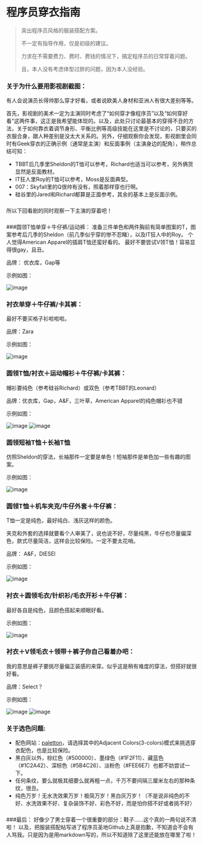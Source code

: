 # 程序员穿衣指南

>突出程序员风格的服装搭配方案。
>
>不一定有指导作用，仅是初级的建议。
>
>力求在不需要费力、费时、费钱的情况下，搞定程序员的日常穿着问题。
>
>且，本人没有考虑体型过胖的问题，因为本人没经验。


###
### 关于为什么要用影视剧截图：
有人会说演员长得帅那么穿才好看，或者说欧美人身材和亚洲人有很大差别等等。

首先，影视剧的美术一定为主演同时考虑了“如何穿才像程序员”以及“如何穿好看”这两件事，这正是我希望能体现的。以及，此处只讨论最基本的穿得不丑的方法，关于如何靠衣着调节身形、平衡比例等高级技能在这里是不讨论的，只要买的衣服合身，跟人种差别是没太大关系的。另外，仔细观察你会发现，影视剧里会同时有Geek穿衣的正确示例（通常是主演）和反面事例（主演身边的配角），稍作总结可知：
- TBBT后几季里Sheldon的T恤可以参考，Richard也适当可以参考，另外俩货显然是反面教材。
- IT狂人里Roy的T恤可以参考，Moss是反面典型。
- 007：Skyfall里的Q很帅有没有，照着那样穿也行啊。
- 硅谷里的Jared和Richard都算是正面参考，其余的基本上是反面示例。
### 
所以下回看剧的同时观察一下主演的穿着吧！



###  
###圆领T恤单穿＋牛仔裤/运动裤：
准备三件单色和两件胸前有简单图案的T，图案参考后几季的Sheldon（前几季似乎穿的惨不忍睹），以及IT狂人中的Roy。
个人觉得American Apparel的插肩T恤还蛮好看的。
最好不要尝试V领T恤！容易显得很gay，且丑。

品牌： 优衣库，Gap等

示例如图：

![image](https://raw.githubusercontent.com/ronneymeow/programmerdresscode/master/example_pics/ch1/23.pic.jpg)

###
### 衬衣单穿＋牛仔裤/卡其裤：
最好不要买格子衫啦啦啦。

品牌：Zara

示例如图：

![image](https://raw.githubusercontent.com/ronneymeow/programmerdresscode/master/example_pics/ch2/158.pic.jpg)

###
### 圆领T恤/衬衣＋运动帽衫＋牛仔裤/卡其裤：
帽衫要纯色（参考硅谷Richard）或双色（参考TBBT的Leonard）

品牌：优衣库，Gap，A&F，三叶草，American Apparel的纯色帽衫也不错

示例如图：

![image](https://raw.githubusercontent.com/ronneymeow/programmerdresscode/master/example_pics/ch3/77.pic.jpg)
![image](https://raw.githubusercontent.com/ronneymeow/programmerdresscode/master/example_pics/ch1/21.pic.jpg)

###
### 圆领短袖T恤＋长袖T恤
仿照Sheldon的穿法，长袖那件一定要是单色！短袖那件是单色加一些有趣的图案。

示例如图：

![image](https://raw.githubusercontent.com/ronneymeow/programmerdresscode/master/example_pics/ch4/130.pic.jpg)

###
### 圆领T恤＋机车夹克/牛仔外套＋牛仔裤：
T恤一定是纯色，最好纯白、浅灰这样的颜色。

夹克和外套的选择就要看个人审美了，说也说不好，尽量纯黑，牛仔也尽量偏深色，款式尽量简洁，这样会比较保险。一定不要太花哨。

品牌： A&F，DIESEl

示例如图：

![image](https://raw.githubusercontent.com/ronneymeow/programmerdresscode/master/example_pics/ch5/103.pic.jpg)

###
### 衬衣＋圆领毛衣/针织衫/毛衣开衫＋牛仔裤：

最好各自是纯色，且颜色搭起来顺眼好看。

示例如图：

![image](https://raw.githubusercontent.com/ronneymeow/programmerdresscode/master/example_pics/ch1/22.pic.jpg)

###
### 衬衣＋V领毛衣＋领带＋裤子你自己看着办吧：

我的意思是裤子要挑尽量偏正装感的来穿。似乎这是稍有难度的穿法，但搭好就很好看。

品牌：Select？

示例如图：

![image](https://raw.githubusercontent.com/ronneymeow/programmerdresscode/master/example_pics/ch7/139.pic.jpg)
![image](https://raw.githubusercontent.com/ronneymeow/programmerdresscode/master/example_pics/ch7/140.pic.jpg)

###
### 关于选色问题:

- 配色网站：[paletton]，请选择其中的Adjacent Colors(3-colors)模式来挑选穿衣配色，也是比较保险。
- 黑白灰以外，棕红色（#500000）、墨绿色（#1F2F11）、藏蓝色（#1C2A42）、深棕色（#5B4C26）、淡粉色（#FEE6E7）也都不妨尝试一下。
- 任何条纹，要么就极其细要么就再粗一点，千万不要间隔三厘米左右的那种条纹，很丑。
- 纯色万岁！无水洗效果万岁！极简万岁！黑白灰万岁！（不是说非纯色的不好、水洗效果不好、复杂装饰不好、彩色不好，而是怕你搭不好或者挑不好）

###
###最后：
好像少了男士穿着一个很重要的部分：鞋子……这个真的一两句说不清啦！
以及，把服装搭配帖写进了程序员圣地Github上真是抱歉，不知道会不会有人骂我。只是因为是用markdown写的，所以不知道除了这里还能放在哪里了啦！


[paletton]:http://paletton.com/#uid=52A0u0k65r114KK3fvR9tmRdbiY

